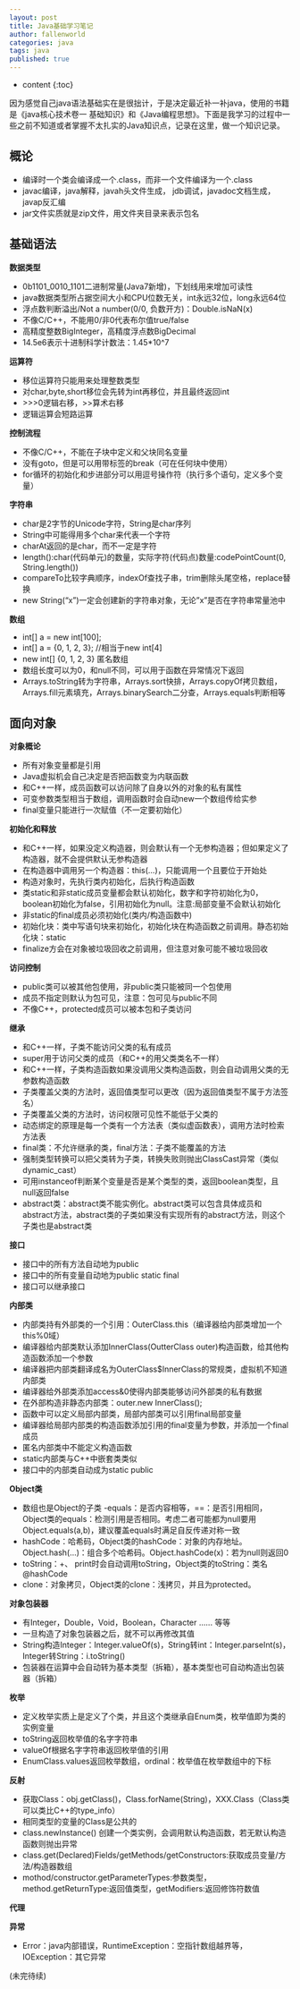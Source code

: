 ```yaml
---
layout: post
title: Java基础学习笔记
author: fallenworld
categories: java
tags: java
published: true
---
```


* content
{:toc}

因为感觉自己java语法基础实在是很拙计，于是决定最近补一补java，使用的书籍是《java核心技术卷一 基础知识》和《Java编程思想》。下面是我学习的过程中一些之前不知道或者掌握不太扎实的Java知识点，记录在这里，做一个知识记录。

## 概论

- 编译时一个类会编译成一个.class，而非一个文件编译为一个.class
- javac编译，java解释，javah头文件生成， jdb调试，javadoc文档生成，javap反汇编
- jar文件实质就是zip文件，用文件夹目录来表示包名

## 基础语法

**数据类型**

 - 0b1101\_0010\_1101二进制常量(Java7新增)，下划线用来增加可读性
 - java数据类型所占据空间大小和CPU位数无关，int永远32位，long永远64位
 - 浮点数判断溢出/Not a number(0/0, 负数开方)：Double.isNaN(x)
 - 不像C/C++，不能用0/非0代表布尔值true/false
 - 高精度整数BigInteger，高精度浮点数BigDecimal
 - 14.5e6表示十进制科学计数法：1.45*10^7

**运算符**

 - 移位运算符只能用来处理整数类型
 - 对char,byte,short移位会先转为int再移位，并且最终返回int
 - \>\>\>0逻辑右移，\>\>算术右移
 - 逻辑运算会短路运算

**控制流程**

- 不像C/C++，不能在子块中定义和父块同名变量
- 没有goto，但是可以用带标签的break（可在任何块中使用）
- for循环的初始化和步进部分可以用逗号操作符（执行多个语句，定义多个变量）

**字符串**

- char是2字节的Unicode字符，String是char序列
- String中可能得用多个char来代表一个字符
- charAt返回的是char，而不一定是字符
- length():char(代码单元)的数量，实际字符(代码点)数量:codePointCount(0, String.length())
- compareTo比较字典顺序，indexOf查找子串，trim删除头尾空格，replace替换
- new String(“x”)一定会创建新的字符串对象，无论”x”是否在字符串常量池中

**数组**

- int[] a = new int[100];
- int[] a = {0, 1, 2, 3};  //相当于new int[4]
- new int[] {0, 1, 2, 3} 匿名数组
- 数组长度可以为0，和null不同，可以用于函数在异常情况下返回
- Arrays.toString转为字符串，Arrays.sort快排，Arrays.copyOf拷贝数组，Arrays.fill元素填充，Arrays.binarySearch二分查，Arrays.equals判断相等

## 面向对象
**对象概论**

- 所有对象变量都是引用
- Java虚拟机会自己决定是否把函数变为内联函数
- 和C++一样，成员函数可以访问除了自身以外的对象的私有属性
- 可变参数类型相当于数组，调用函数时会自动new一个数组传给实参
- final变量只能进行一次赋值（不一定要初始化）

**初始化和释放**

- 和C++一样，如果没定义构造器，则会默认有一个无参构造器；但如果定义了构造器，就不会提供默认无参构造器
- 在构造器中调用另一个构造器：this(...)，只能调用一个且要位于开始处
- 构造对象时，先执行类内初始化，后执行构造函数
- 类static和非static成员变量都会默认初始化，数字和字符初始化为0，boolean初始化为false，引用初始化为null。注意:局部变量不会默认初始化
- 非static的final成员必须初始化(类内/构造函数中)
- 初始化块：类中写语句块来初始化，初始化块在构造函数之前调用。静态初始化块：static
- finalize方会在对象被垃圾回收之前调用，但注意对象可能不被垃圾回收

**访问控制**

- public类可以被其他包使用，非public类只能被同一个包使用
- 成员不指定则默认为包可见，注意：包可见与public不同
- 不像C++，protected成员可以被本包和子类访问

**继承**

- 和C++一样，子类不能访问父类的私有成员
- super用于访问父类的成员（和C++的用父类类名不一样）
- 和C++一样，子类构造函数如果没调用父类构造函数，则会自动调用父类的无参数构造函数
- 子类覆盖父类的方法时，返回值类型可以更改（因为返回值类型不属于方法签名）
- 子类覆盖父类的方法时，访问权限可见性不能低于父类的
- 动态绑定的原理是每一个类有一个方法表（类似虚函数表），调用方法时检索方法表
- final类：不允许继承的类，final方法：子类不能覆盖的方法
- 强制类型转换可以把父类转为子类，转换失败则抛出ClassCast异常（类似dynamic_cast）
- 可用instanceof判断某个变量是否是某个类型的类，返回boolean类型，且null返回false
- abstract类：abstract类不能实例化。abstract类可以包含具体成员和abstract方法，abstract类的子类如果没有实现所有的abstract方法，则这个子类也是abstract类

**接口**

- 接口中的所有方法自动地为public
- 接口中的所有变量自动地为public static final
- 接口可以继承接口

**内部类**

- 内部类持有外部类的一个引用：OuterClass.this（编译器给内部类增加一个this%0域）
- 编译器给内部类默认添加InnerClass(OutterClass outer)构造函数，给其他构造函数添加一个参数
- 编译器把内部类翻译成名为OuterClass$InnerClass的常规类，虚拟机不知道内部类
- 编译器给外部类添加access&0使得内部类能够访问外部类的私有数据
- 在外部构造非静态内部类：outer.new InnerClass();
- 函数中可以定义局部内部类，局部内部类可以引用final局部变量
- 编译器给局部内部类的构造函数添加引用的final变量为参数，并添加一个final成员
- 匿名内部类中不能定义构造函数
- static内部类与C++中嵌套类类似
- 接口中的内部类自动成为static public

**Object类**

- 数组也是Object的子类
-equals：是否内容相等，==：是否引用相同，Object类的equals：检测引用是否相同。考虑二者可能都为null要用Object.equals(a,b)，建议覆盖equals时满足自反传递对称一致
- hashCode：哈希码，Object类的hashCode：对象的内存地址。Object.hash(...)：组合多个哈希码。Object.hashCode(x)：若为null则返回0
- toString：+、 print时会自动调用toString，Object类的toString：类名@hashCode
- clone：对象拷贝，Object类的clone：浅拷贝，并且为protected。

**对象包装器**

- 有Integer，Double，Void，Boolean，Character ...... 等等
- 一旦构造了对象包装器之后，就不可以再修改其值
- String构造Integer：Integer.valueOf(s)，String转int：Integer.parseInt(s)，Integer转String：i.toString()
- 包装器在运算中会自动转为基本类型（拆箱），基本类型也可自动构造出包装器（拆箱）

**枚举**

- 定义枚举实质上是定义了个类，并且这个类继承自Enum类，枚举值即为类的实例变量
- toString返回枚举值的名字字符串
- valueOf根据名字字符串返回枚举值的引用
- EnumClass.values返回枚举数组，ordinal：枚举值在枚举数组中的下标

**反射**

- 获取Class：obj.getClass()，Class.forName(String)，XXX.Class（Class类可以类比C++的type_info）
- 相同类型的变量的Class是公共的
- class.newInstance() 创建一个类实例，会调用默认构造函数，若无默认构造函数则抛出异常
- class.get(Declared)Fields/getMethods/getConstructors:获取成员变量/方法/构造器数组
- mothod/constructor.getParameterTypes:参数类型，method.getReturnType:返回值类型，getModifiers:返回修饰符数值

**代理**

**异常**

- Error：java内部错误，RuntimeException：空指针数组越界等，IOException：其它异常

(未完待续)

